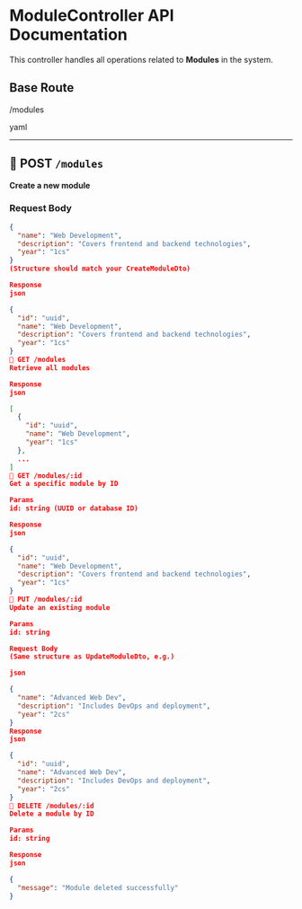 # ModuleController API Documentation

This controller handles all operations related to **Modules** in the system.

## Base Route

/modules

yaml


---

## 🔹 POST `/modules`

**Create a new module**

### Request Body

```json
{
  "name": "Web Development",
  "description": "Covers frontend and backend technologies",
  "year": "1cs"
}
(Structure should match your CreateModuleDto)

Response
json

{
  "id": "uuid",
  "name": "Web Development",
  "description": "Covers frontend and backend technologies",
  "year": "1cs"
}
🔹 GET /modules
Retrieve all modules

Response
json

[
  {
    "id": "uuid",
    "name": "Web Development",
    "year": "1cs"
  },
  ...
]
🔹 GET /modules/:id
Get a specific module by ID

Params
id: string (UUID or database ID)

Response
json

{
  "id": "uuid",
  "name": "Web Development",
  "description": "Covers frontend and backend technologies",
  "year": "1cs"
}
🔹 PUT /modules/:id
Update an existing module

Params
id: string

Request Body
(Same structure as UpdateModuleDto, e.g.)

json

{
  "name": "Advanced Web Dev",
  "description": "Includes DevOps and deployment",
  "year": "2cs"
}
Response
json

{
  "id": "uuid",
  "name": "Advanced Web Dev",
  "description": "Includes DevOps and deployment",
  "year": "2cs"
}
🔹 DELETE /modules/:id
Delete a module by ID

Params
id: string

Response
json

{
  "message": "Module deleted successfully"
}